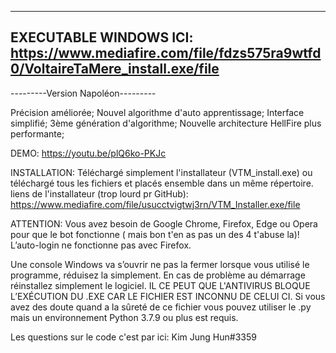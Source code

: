 ------------------------------------
EXECUTABLE WINDOWS ICI: https://www.mediafire.com/file/fdzs575ra9wtfd0/VoltaireTaMere_install.exe/file
------------------------------------
---------Version Napoléon---------

Précision améliorée; 
Nouvel algorithme d'auto apprentissage; 
Interface simplifié; 
3ème génération d'algorithme; 
Nouvelle architecture HellFire plus performante; 

DEMO: https://youtu.be/plQ6ko-PKJc

INSTALLATION:
Téléchargé simplement l'installateur (VTM_install.exe) ou téléchargé tous les fichiers et placés ensemble dans un même répertoire.
liens de l'installateur (trop lourd pr GitHub): https://www.mediafire.com/file/usucctvigtwj3rn/VTM_Installer.exe/file

ATTENTION:
Vous avez besoin de Google Chrome, Firefox, Edge ou Opera pour que le bot fonctionne ( mais bon t'en as pas un des 4 t'abuse la)!
L’auto-login ne fonctionne pas avec  Firefox.

Une console Windows va s’ouvrir ne pas la fermer lorsque vous utilisé le programme, réduisez la simplement. 
En cas de problème au démarrage réinstallez simplement le logiciel. 
IL CE PEUT QUE L'ANTIVIRUS BLOQUE L’EXÉCUTION DU .EXE CAR LE FICHIER EST INCONNU DE CELUI CI. 
Si vous avez des doute quand a la sûreté de ce fichier vous pouvez utiliser le .py mais un environnement Python 3.7.9 ou plus est requis.

Les questions sur le code c'est par ici: Kim Jung Hun#3359
